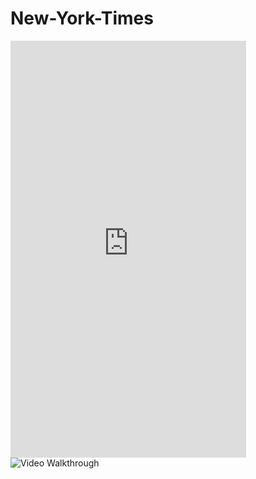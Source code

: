# New-York-Times

<iframe width="377" height="667" src="https://xd.adobe.com/embed/7d568d15-7b69-49a0-be04-e016aa1b73c3" frameborder="0" allowfullscreen></iframe>

<img src='https://xd.adobe.com/view/7d568d15-7b69-49a0-be04-e016aa1b73c3' title='Video Walkthrough' width='' alt='Video Walkthrough' />
